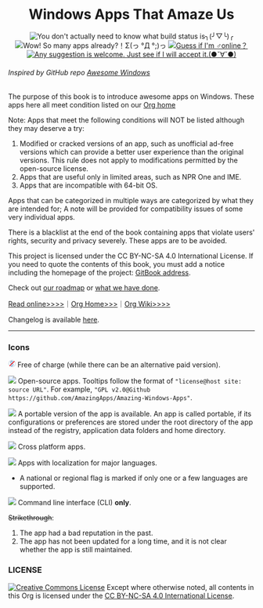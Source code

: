 <h1 align="center">Windows Apps That Amaze Us</h1>

<p align="center">
<img src="https://img.shields.io/badge/build-passing-green.svg" title="You don't actually need to know what build status is╮(╯▽╰)╭" />
<img src="https://img.shields.io/badge/apps%20count-312-blue.svg" title="Wow! So many apps already?！Σ(っ °Д °;)っ" />
<a href="https://t.me/joinchat/AAAAAESLWZxuUSkUqqk1rA" target="_blank">
<img src="https://img.shields.io/badge/☎️contact-telegram-ff69b4.svg" title="Guess if I'm ♂online？"/>
</a>
<a href="https://github.com/AmazingApps/Amazing-Windows-Apps/issues" target="_blank">
<img src="https://img.shields.io/github/issues/AmazingApps/Amazing-Windows-Apps.svg" title="Any suggestion is welcome. Just see if I will accept it.(●ˇ∀ˇ●)"/>
</a>
</p>

###### Inspired by GitHub repo [Awesome Windows](https://github.com/Awesome-Windows/Awesome)

The purpose of this book is to introduce awesome apps on Windows. These apps here all meet condition listed on our [Org home](http://amazingapps.org/#two)

Note: Apps that meet the following conditions will NOT be listed although they may deserve a try:

1. Modified or cracked versions of an app, such as unofficial ad-free versions which can provide a better user experience than the original versions. This rule does not apply to modifications permitted by the open-source license.
2. Apps that are useful only in limited areas, such as NPR One and IME.
3. Apps that are incompatible with 64-bit OS.

Apps that can be categorized in multiple ways are categorized by what they are intended for; A note will be provided for compatibility issues of some very individual apps.

There is a blacklist at the end of the book containing apps that violate users' rights, security and privacy severely. These apps are to be avoided.

This project is licensed under the CC BY-NC-SA 4.0 International License. If you need to quote the contents of this book, you must add a notice including the homepage of the project: [GitBook address](https://www.gitbook.com/book/amazing-apps/windows-apps-that-amaze-us/details).

Check out [our roadmap](https://github.com/AmazingApps/Amazing-Windows-Apps/issues?utf8=✓&q=label%3Aaccepted) or [what we have done](https://github.com/AmazingApps/Amazing-Windows-Apps/issues?utf8=✓&q=label%3Adone).

[Read online&gt;&gt;&gt;&gt;](https://amazing-apps.gitbooks.io/windows-apps-that-amaze-us)｜[Org Home>>>](http://amazingapps.org/)｜[Org Wiki>>>>](https://www.gitbook.com/read/book/amazing-apps/organization-wiki)

Changelog is available [here](https://github.com/AmazingApps/Amazing-Windows-Apps/commits/master).

---

### Icons

![](../assets/free.png) Free of charge \(while there can be an alternative paid version\).

![](../assets/open-source-icon.png) Open-source apps. Tooltips follow the format of `"license@host site: source URL"`. For example, `"GPL v2.0@Github https://github.com/AmazingApps/Amazing-Windows-Apps"`.

![](../assets/usb.png) A portable version of the app is available. An app is called portable, if its configurations or preferences are stored under the root directory of the app instead of the registry, application data folders and home directory.

![](../assets/multi_platform.png) Cross platform apps.

![](../assets/earth-globe.png) Apps with localization for major languages.

* A national or regional flag is marked if only one or a few languages are supported.

![](../assets/command-line.png) Command line interface (CLI) **only**.

~~Strikethrough~~:

1. The app had a bad reputation in the past.
2. The app has not been updated for a long time, and it is not clear whether the app is still maintained.

### LICENSE
<a rel="license" href="http://creativecommons.org/licenses/by-nc-sa/4.0/"><img alt="Creative Commons License" style="border-width:0" src="https://i.creativecommons.org/l/by-nc-sa/4.0/88x31.png" /></a> Except where otherwise noted, all contents in this Org is licensed under the <a rel="license" href="http://creativecommons.org/licenses/by-nc-sa/4.0/">CC BY-NC-SA 4.0 International License</a>.

